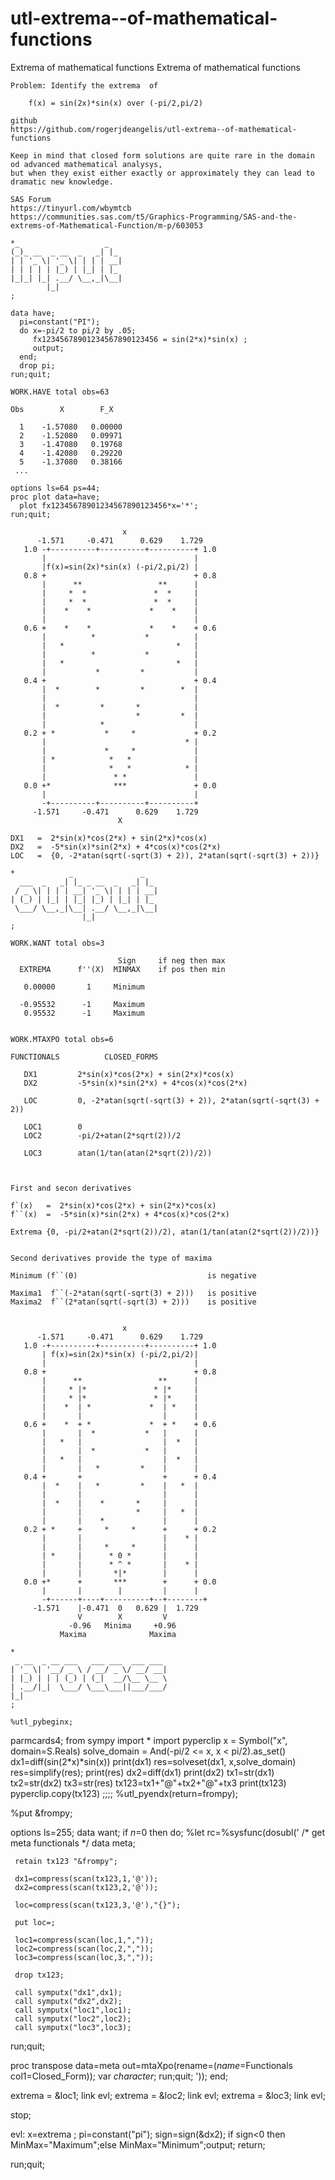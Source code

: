 # utl-extrema--of-mathematical-functions
Extrema of mathematical functions
    Extrema of mathematical functions                                                                                
                                                                                                                     
    Problem: Identify the extrema  of                                                                                
                                                                                                                     
        f(x) = sin(2x)*sin(x) over (-pi/2,pi/2) 
        
    github
    https://github.com/rogerjdeangelis/utl-extrema--of-mathematical-functions
                                                                                                                     
    Keep in mind that closed form solutions are quite rare in the domain od advanced mathematical analysys,          
    but when they exist either exactly or approximately they can lead to dramatic new knowledge.                     
                                                                                                                     
    SAS Forum                                                                                                        
    https://tinyurl.com/wbymtcb                                                                                      
    https://communities.sas.com/t5/Graphics-Programming/SAS-and-the-extrems-of-Mathematical-Function/m-p/603053      
                                                                                                                     
    *_                   _                                                                                           
    (_)_ __  _ __  _   _| |_                                                                                         
    | | '_ \| '_ \| | | | __|                                                                                        
    | | | | | |_) | |_| | |_                                                                                         
    |_|_| |_| .__/ \__,_|\__|                                                                                        
            |_|                                                                                                      
    ;                                                                                                                
                                                                                                                     
    data have;                                                                                                       
      pi=constant("PI");                                                                                             
      do x=-pi/2 to pi/2 by .05;                                                                                     
         fx12345678901234567890123456 = sin(2*x)*sin(x) ;                                                            
         output;                                                                                                     
      end;                                                                                                           
      drop pi;                                                                                                       
    run;quit;                                                                                                        
                                                                                                                     
    WORK.HAVE total obs=63                                                                                           
                                                                                                                     
    Obs        X        F_X                                                                                          
                                                                                                                     
      1    -1.57080   0.00000                                                                                        
      2    -1.52080   0.09971                                                                                        
      3    -1.47080   0.19768                                                                                        
      4    -1.42080   0.29220                                                                                        
      5    -1.37080   0.38166                                                                                        
     ...                                                                                                             
                                                                                                                     
    options ls=64 ps=44;                                                                                             
    proc plot data=have;                                                                                             
      plot fx12345678901234567890123456*x='*';                                                                       
    run;quit;                                                                                                        
                                                                                                                     
                             x                                                                                       
          -1.571     -0.471      0.629    1.729                                                                      
       1.0 -+----------+----------+----------+ 1.0                                                                   
           |                                 |                                                                       
           |f(x)=sin(2x)*sin(x) (-pi/2,pi/2) |                                                                       
       0.8 +                                 + 0.8                                                                   
           |      **                 **      |                                                                       
           |     *  *               *  *     |                                                                       
           |     *  *               *  *     |                                                                       
           |    *    *             *    *    |                                                                       
           |                                 |                                                                       
       0.6 +    *    *             *    *    + 0.6                                                                   
           |          *           *          |                                                                       
           |   *                         *   |                                                                       
           |          *           *          |                                                                       
           |   *                         *   |                                                                       
           |           *         *           |                                                                       
       0.4 +                                 + 0.4                                                                   
           |  *        *         *        *  |                                                                       
           |                                 |                                                                       
           |  *         *       *            |                                                                       
           |                    *         *  |                                                                       
           |            *                    |                                                                       
       0.2 + *           *     *             + 0.2                                                                   
           |                               * |                                                                       
           |             *     *             |                                                                       
           | *            *   *              |                                                                       
           |              *   *            * |                                                                       
           |               * *               |                                                                       
       0.0 +*              ***               + 0.0                                                                   
           |                                 |                                                                       
           -+----------+----------+----------+                                                                       
         -1.571     -0.471      0.629    1.729                                                                       
                            X                                                                                        
                                                                                                                     
    DX1   =  2*sin(x)*cos(2*x) + sin(2*x)*cos(x)                                                                     
    DX2   =  -5*sin(x)*sin(2*x) + 4*cos(x)*cos(2*x)                                                                  
    LOC   =  {0, -2*atan(sqrt(-sqrt(3) + 2)), 2*atan(sqrt(-sqrt(3) + 2))}                                            
                                                                                                                     
    *            _               _                                                                                   
      ___  _   _| |_ _ __  _   _| |_                                                                                 
     / _ \| | | | __| '_ \| | | | __|                                                                                
    | (_) | |_| | |_| |_) | |_| | |_                                                                                 
     \___/ \__,_|\__| .__/ \__,_|\__|                                                                                
                    |_|                                                                                              
    ;                                                                                                                
                                                                                                                     
    WORK.WANT total obs=3                                                                                            
                                                                                                                     
                            Sign     if neg then max                                                                 
      EXTREMA      f''(X)  MINMAX    if pos then min                                                                 
                                                                                                                     
       0.00000       1     Minimum                                                                                   
                                                                                                                     
      -0.95532      -1     Maximum                                                                                   
       0.95532      -1     Maximum                                                                                   
                                                                                                                     
                                                                                                                     
    WORK.MTAXPO total obs=6                                                                                          
                                                                                                                     
    FUNCTIONALS          CLOSED_FORMS                                                                                
                                                                                                                     
       DX1         2*sin(x)*cos(2*x) + sin(2*x)*cos(x)                                                               
       DX2         -5*sin(x)*sin(2*x) + 4*cos(x)*cos(2*x)                                                            
                                                                                                                     
       LOC         0, -2*atan(sqrt(-sqrt(3) + 2)), 2*atan(sqrt(-sqrt(3) + 2))                                        
                                                                                                                     
       LOC1        0                                                                                                 
       LOC2        -pi/2+atan(2*sqrt(2))/2
                                                                      
       LOC3        atan(1/tan(atan(2*sqrt(2))/2))
                                                                       
                                                                                                                     
                                                                                                                     
    First and secon derivatives                                                                                      
                                                                                                                     
    f`(x)   =  2*sin(x)*cos(2*x) + sin(2*x)*cos(x)                                                                   
    f``(x)  =  -5*sin(x)*sin(2*x) + 4*cos(x)*cos(2*x)                                                                
                                                                                                                     
    Extrema {0, -pi/2+atan(2*sqrt(2))/2), atan(1/tan(atan(2*sqrt(2))/2))}                                             
                                                                                                                     
                                                                                                                     
    Second derivatives provide the type of maxima                                                                    
                                                                                                                     
    Minimum (f``(0)                             is negative                                                          
                                                                                                                     
    Maxima1  f``(-2*atan(sqrt(-sqrt(3) + 2)))   is positive                                                          
    Maxima2  f``(2*atan(sqrt(-sqrt(3) + 2)))    is positive                                                          
                                                                                                                     
                                                                                                                     
                             x                                                                                       
          -1.571     -0.471      0.629    1.729                                                                      
       1.0 -+----------+----------+----------+ 1.0                                                                   
           | f(x)=sin(2x)*sin(x) (-pi/2,pi/2)|                                                                       
           |                                 |                                                                       
       0.8 +                                 + 0.8                                                                   
           |      **                 **      |                                                                       
           |     * |*               * |*     |                                                                       
           |     * |*               * |*     |                                                                       
           |    *  | *             *  | *    |                                                                       
           |       |                  |      |                                                                       
       0.6 +    *  + *             *  + *    + 0.6                                                                   
           |       |  *           *   |      |                                                                       
           |   *   |                  |  *   |                                                                       
           |       |  *           *   |      |                                                                       
           |   *   |                  |  *   |                                                                       
           |       |   *         *    |      |                                                                       
       0.4 +       +                  +      + 0.4                                                                   
           |  *    |   *         *    |   *  |                                                                       
           |       |                  |      |                                                                       
           |  *    |    *       *     |      |                                                                       
           |       |            *     |   *  |                                                                       
           |       |    *             |      |                                                                       
       0.2 + *     +     *     *      +      + 0.2                                                                   
           |       |                  |    * |                                                                       
           |       |     *     *      |      |                                                                       
           | *     |      * 0 *       |      |                                                                       
           |       |      * ^ *       |    * |                                                                       
           |       |       *|*        |      |                                                                       
       0.0 +*      +       ***        +      + 0.0                                                                   
           |       |        |         |      |                                                                       
           -+------+----+----------+--+--------+                                                                     
         -1.571    |-0.471  0   0.629 |  1.729                                                                       
                   V        X         V                                                                              
                 -0.96   Minima     +0.96                                                                            
               Maxima              Maxima                                                                            
                                                                                                                     
    *                                                                                                                
     _ __  _ __ ___   ___ ___  ___ ___                                                                               
    | '_ \| '__/ _ \ / __/ _ \/ __/ __|                                                                              
    | |_) | | | (_) | (_|  __/\__ \__ \                                                                              
    | .__/|_|  \___/ \___\___||___/___/                                                                              
    |_|                                                                                                              
    ;                                                                                                                
                                                                                                                     
    %utl_pybeginx;
parmcards4;
from sympy import *
import pyperclip
x = Symbol("x", domain=S.Reals)
solve_domain = And(-pi/2 <= x, x < pi/2).as_set()
dx1=diff(sin(2*x)*sin(x))
print(dx1)
res=solveset(dx1, x,solve_domain)
res=simplify(res);
print(res)
dx2=diff(dx1)
print(dx2)
tx1=str(dx1)
tx2=str(dx2)
tx3=str(res)
tx123=tx1+"@"+tx2+"@"+tx3
print(tx123)
pyperclip.copy(tx123)
;;;;
%utl_pyendx(return=frompy);

%put &frompy;

options ls=255;
data want;
 if _n_=0 then do; %let rc=%sysfunc(dosubl('
   /* get meta functionals */
   data meta;

     retain tx123 "&frompy";

     dx1=compress(scan(tx123,1,'@'));
     dx2=compress(scan(tx123,2,'@'));

     loc=compress(scan(tx123,3,'@'),"{}");

     put loc=;

     loc1=compress(scan(loc,1,","));
     loc2=compress(scan(loc,2,","));
     loc3=compress(scan(loc,3,","));

     drop tx123;

     call symputx("dx1",dx1);
     call symputx("dx2",dx2);
     call symputx("loc1",loc1);
     call symputx("loc2",loc2);
     call symputx("loc3",loc3);

   run;quit;

   proc transpose data=meta out=mtaXpo(rename=(_name_=Functionals col1=Closed_Form));
   var _character_;
   run;quit;
   '));
 end;

 extrema  = &loc1; link evl;
 extrema  = &loc2; link evl;
 extrema  = &loc3; link evl;

 stop;

 evl:
   x=extrema ;
   pi=constant("pi");
   sign=sign(&dx2);
   if sign<0 then MinMax="Maximum";else MinMax="Minimum";output;
   return;


run;quit;

